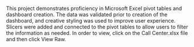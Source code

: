 This project demonstrates proficiency in Microsoft Excel pivot tables and dashboard creation. The data was validated prior to creation of the dashboard, and creative styling was used to improve user experience. Slicers were added and connected to the pivot tables to allow users to filter the information as needed. In order to view, click on the Call Center.xlsx file and then click View Raw.

